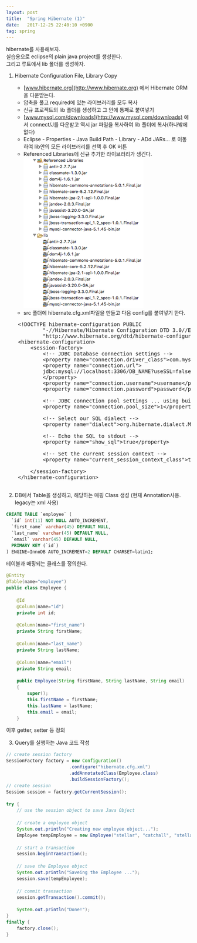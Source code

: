 ```yaml
---
layout: post
title:  "Spring Hibernate (1)"
date:   2017-12-25 22:40:10 +0900
tag: spring
---
```


hibernate를 사용해보자.  
실습용으로 eclipse의 plain java project를 생성한다.  
그리고 루트에서 lib 폴더를 생성하자.

1. Hibernate Configuration File, Library Copy
    - [www.hibernate.org](http://www.hibernate.org) 에서 Hibernate ORM  을 다운받는다.
    - 압축을 풀고 required에 있는 라이브러리를 모두 복사
    - 신규 프로젝트의 lib 폴더를 생성하고 그 안에 통째로 붙여넣기
    - [www.mysql.com/downloads](http://www.mysql.com/downloads) 에서   connect/J를 다운받고 역시 jar 파일을 복사하여 lib 폴더에 복사(하나밖에 없다)
    - Eclipse - Properties - Java Build Path - Library - ADd JARs...
    로 이동하여 lib안의 모든 라이브러리를 선택 후 OK 버튼
    - Referenced Libraries에 신규 추가한 라이브러리가 생긴다.
        ![Referenced Library](/assets/img/201712/2017-12-25-22.47.36.png)
    - src 폴더에 hibernate.cfg.xml파일을 만들고 다음 config를 붙여넣기 한다.

    <pre>
    &lt;!DOCTYPE hibernate-configuration PUBLIC
            "-//Hibernate/Hibernate Configuration DTD 3.0//EN"
            "http://www.hibernate.org/dtd/hibernate-configuration-3.0.dtd"&gt;
    &lt;hibernate-configuration&gt;
        &lt;session-factory&gt;
            &lt;!-- JDBC Database connection settings --&gt;
            &lt;property name="connection.driver_class"&gt;com.mysql.jdbc.Driver&lt;/property&gt;
            &lt;property name="connection.url"&gt;
            jdbc:mysql://localhost:3306/DB_NAME?useSSL=false
            &lt;/property&gt;
            &lt;property name="connection.username"&gt;username&lt;/property&gt;
            &lt;property name="connection.password"&gt;password&lt;/property&gt;

            &lt;!-- JDBC connection pool settings ... using built-in test pool --&gt;
            &lt;property name="connection.pool_size"&gt;1&lt;/property&gt;

            &lt;!-- Select our SQL dialect --&gt;
            &lt;property name="dialect"&gt;org.hibernate.dialect.MySQLDialect&lt;/property&gt;

            &lt;!-- Echo the SQL to stdout --&gt;
            &lt;property name="show_sql"&gt;true&lt;/property&gt;

    		&lt;!-- Set the current session context --&gt;
    		&lt;property name="current_session_context_class"&gt;thread&lt;/property&gt;

        &lt;/session-factory&gt;
    &lt;/hibernate-configuration&gt;
    </pre>

2. DB에서 Table을 생성하고, 해당하는 매핑 Class 생성 (현재 Annotation사용. legacy는 xml 사용)
~~~ sql
CREATE TABLE `employee` (
  `id` int(11) NOT NULL AUTO_INCREMENT,
  `first_name` varchar(45) DEFAULT NULL,
  `last_name` varchar(45) DEFAULT NULL,
  `email` varchar(45) DEFAULT NULL,
  PRIMARY KEY (`id`)
) ENGINE=InnoDB AUTO_INCREMENT=2 DEFAULT CHARSET=latin1;
~~~
테이블과 매핑되는 클래스를 정의한다.
~~~ java
@Entity
@Table(name="employee")
public class Employee {

	@Id
	@Column(name="id")
	private int id;

	@Column(name="first_name")
	private String firstName;

	@Column(name="last_name")
	private String lastName;

	@Column(name="email")
	private String email;

    public Employee(String firstName, String lastName, String email)
	{
		super();
		this.firstName = firstName;
		this.lastName = lastName;
		this.email = email;
	}
~~~
   이후 getter, setter 등 정의

3. Query를 실행하는 Java 코드 작성

~~~ java
// create session factory
SessionFactory factory = new Configuration()
                        .configure("hibernate.cfg.xml")
                        .addAnnotatedClass(Employee.class)
                        .buildSessionFactory();
// create session
Session session = factory.getCurrentSession();

try {
    // use the session object to save Java Object			

    // create a employee object
    System.out.println("Creating new employee object...");
    Employee tempEmployee = new Employee("stellar", "catchall", "stellarcatchall@xxx.com");

    // start a transaction
    session.beginTransaction();

    // save the Employee object
    System.out.println("Saveing the Employee ...");
    session.save(tempEmployee);			

    // commit transaction
    session.getTransaction().commit();

    System.out.println("Done!");
}
finally {
    factory.close();
}

~~~
